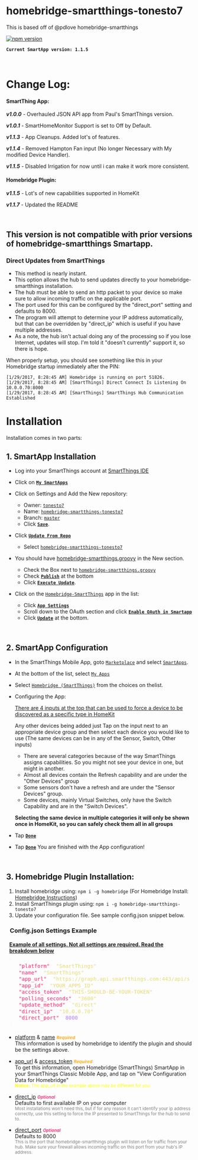 # homebridge-smartthings-tonesto7

This is based off of @pdlove homebridge-smartthings

[![npm version](https://badge.fury.io/js/homebridge-smartthings-tonesto7.svg)](https://badge.fury.io/js/homebridge-smartthings-tonesto7)

**```Current SmartApp version: 1.1.5```**

<br>

# Change Log:

#### SmartThing App:

***v1.0.0*** - Overhauled JSON API app from Paul's SmartThings version.

***v1.0.1*** - SmartHomeMonitor Support is set to Off by Default.

***v1.1.3*** - App Cleanups.  Added lot's of features.

***v1.1.4*** - Removed Hampton Fan input (No longer Necessary with My modified Device Handler).

***v1.1.5*** - Disabled Irrigation for now until i can make it work more consistent.

#### Homebridge Plugin:

***v1.1.5*** - Lot's of new capabilities supported in HomeKit

***v1.1.7*** - Updated the README


<br>

## This version is not compatible with prior versions of homebridge-smartthings Smartapp.

### Direct Updates from SmartThings
 * This method is nearly instant.
 * This option allows the hub to send updates directly to your homebridge-smartthings installation.
 * The hub must be able to send an http packet to your device so make sure to allow incoming traffic on the applicable port.
 * The port used for this can be configured by the "direct_port" setting and defaults to 8000.
 * The program will attempt to determine your IP address automatically, but that can be overridden by "direct_ip" which is useful if you have multiple addresses.
 * As a note, the hub isn't actual doing any of the processing so if you lose Internet, updates will stop. I'm told it "doesn't currently" support it, so there is hope.

When properly setup, you should see something like this in your Homebridge startup immediately after the PIN:
```
[1/29/2017, 8:28:45 AM] Homebridge is running on port 51826.
[1/29/2017, 8:28:45 AM] [SmartThings] Direct Connect Is Listening On 10.0.0.70:8000
[1/29/2017, 8:28:45 AM] [SmartThings] SmartThings Hub Communication Established
```

# Installation

Installation comes in two parts:

## 1. SmartApp Installation

* Log into your SmartThings account at [SmartThings IDE](https://account.smartthings.com/login)
* Click on <u><b>```My SmartApps```</b></u>
* Click on Settings and Add the New repository:
   * Owner: <u>```tonesto7```</u>
   * Name: <u>```homebridge-smartthings-tonesto7```</u>
   * Branch: <u>```master```</u>
   * Click <u><b>```Save```</b></u>.
* Click <u><b>```Update From Repo```</b></u>
   * Select <u>```homebridge-smartthings-tonesto7```</u>
* You should have <u>homebridge-smartthings.groovy</u> in the New section. 
   * Check the Box next to <u>```homebridge-smartthings.groovy```</u> 
   * Check <u><b>```Publish```</b></u> at the bottom
   * Click <u><b>```Execute Update```</b></u>.

* Click on the <u>```Homebridge-SmartThings```</u> app in the list:
   * Click <u><b>```App Settings```</b></u>
   * Scroll down to the OAuth section and click <u><b>```Enable OAuth in Smartapp```</b></u>
   * Click <u><b>```Update```</b></u> at the bottom.

<br>

## 2. SmartApp Configuration

* In the SmartThings Mobile App, goto <u>```Marketplace```</u> and select <u>```SmartApps```</u>. 
* At the bottom of the list, select <u>```My Apps```</u>
* Select <u>```Homebridge (SmartThings)```</u> from the choices on thelist.
* Configuring the App:

   <u>There are 4 inputs at the top that can be used to force a device to be discovered as a specific type in HomeKit</u>
   
   Any other devices being added just Tap on the input next to an appropriate device group and then select each device you would like to use (The same devices can be in any of the Sensor, Switch, Other inputs)
    * There are several categories because of the way SmartThings assigns capabilities. So you might not see your device in one, but might in another.
    * Almost all devices contain the Refresh capability and are under the "Other Devices" group
    * Some sensors don't have a refresh and are under the "Sensor Devices" group.
    * Some devices, mainly Virtual Switches, only have the Switch Capability and are in the "Switch Devices".
    
    <b>Selecting the same device in multiple categories it will only be shown once in HomeKit, so you can safely check them all in all groups</b>

 * Tap <u><b>```Done```</b></u>
 * Tap <u><b>```Done```</b></u> 
 You are finished with the App configuration!

<br>

## 3. Homebridge Plugin Installation:

 1. Install homebridge using: ```npm i -g homebridge``` (For Homebridge Install: [Homebridge Instructions](https://github.com/nfarina/homebridge/blob/master/README.md))
 2. Install SmartThings plugin using: ```npm i -g homebridge-smartthings-tonesto7```
 3. Update your configuration file. See sample config.json snippet below.

  <h3 style="padding: 0em .6em;">Config.json Settings Example</h3>

  <h4 style="padding: 0em .6em; margin-bottom: 5px;"><u>Example of all settings. Not all settings are required. Read the breakdown below</u></h4>
   
   <div style=" overflow:auto;width:auto;border-width:.1em .1em .1em .8em;padding:.2em .6em;"><pre style="margin: 0; line-height: 125%"><span style="color: #f8f8f2">{</span>
   <span style="color: #f92672">&quot;platform&quot;</span><span style="color: #f8f8f2">:</span> <span style="color: #e6db74">&quot;SmartThings&quot;</span><span style="color: #f8f8f2">,</span> 
   <span style="color: #f92672">&quot;name&quot;</span><span style="color: #f8f8f2">:</span> <span style="color: #e6db74">&quot;SmartThings&quot;</span><span style="color: #f8f8f2">,</span>
   <span style="color: #f92672">&quot;app_url&quot;</span><span style="color: #f8f8f2">:</span> <span style="color: #e6db74">&quot;https://graph.api.smartthings.com:443/api/smartapps/installations/&quot;</span><span style="color: #f8f8f2">,</span>
   <span style="color: #f92672">&quot;app_id&quot;</span><span style="color: #f8f8f2">:</span> <span style="color: #e6db74">&quot;YOUR_APPS_ID&quot;</span><span style="color: #f8f8f2">,</span>
   <span style="color: #f92672">&quot;access_token&quot;</span><span style="color: #f8f8f2">:</span> <span style="color: #e6db74">&quot;THIS-SHOULD-BE-YOUR-TOKEN&quot;</span><span style="color: #f8f8f2">,</span>
   <span style="color: #f92672">&quot;polling_seconds&quot;</span><span style="color: #f8f8f2">:</span> <span style="color: #e6db74">&quot;3600&quot;</span><span style="color: #f8f8f2">,</span>
   <span style="color: #f92672">&quot;update_method&quot;</span><span style="color: #f8f8f2">:</span> <span style="color: #e6db74">&quot;direct&quot;</span><span style="color: #f8f8f2">,</span>
   <span style="color: #f92672">&quot;direct_ip&quot;</span><span style="color: #f8f8f2">:</span> <span style="color: #e6db74">&quot;10.0.0.70&quot;</span><span style="color: #f8f8f2">,</span>
   <span style="color: #f92672">&quot;direct_port&quot;</span><span style="color: #f8f8f2">:</span> <span style="color: #ae81ff">8000</span><span style="color: #f8f8f2">,</span>
<span style="color: #f8f8f2">}</span>
</pre></div>


 * <p><u>platform</u> & <u>name</u>  <small style="color: orange; font-weight: 600;"><i>Required</i></small><br>
    This information is used by homebridge to identify the plugin and should be the settings above.</p>

 * <p><u>app_url</u> & <u>access_token</u>  <small style="color: orange; font-weight: 600;"><i>Required</i></small><br>
    To get this information, open Homebridge (SmartThings) SmartApp in your SmartThings Classic Mobile App, and tap on "View Configuration Data for Homebridge"<br><small style="color: yellow;"><b>Notice:</b> The app_url in the example above may be different for you.</small></p>

 * <p><u>direct_ip</u>  <small style="color: #f92672; font-weight: 600;"><i>Optional</i></small><br>
    Defaults to first available IP on your computer<br><small style="color: gray;">Most installations won't need this, but if for any reason it can't identify your ip address correctly, use this setting to force the IP presented to SmartThings for the hub to send to.</small></p>

 * <p><u>direct_port</u>  <small style="color: #f92672; font-weight: 600;"><i>Optional</i></small><br>
   Defaults to 8000<br><small style="color: gray;">This is the port that homebridge-smartthings plugin will listen on for traffic from your hub. Make sure your firewall allows incoming traffic on this port from your hub's IP address.</small></p>


